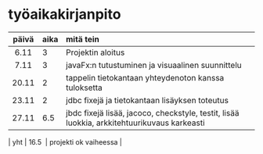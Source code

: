 # työaikakirjanpito

| päivä	| aika| mitä tein	|
| :---: | :---| :----|
| 6.11  | 3   | Projektin aloitus |
| 7.11  | 3   | javaFx:n tutustuminen ja visuaalinen suunnittelu |
| 20.11 | 2   | tappelin tietokantaan yhteydenoton kanssa tuloksetta |
| 23.11 | 2   | jdbc fixejä ja tietokantaan lisäyksen toteutus |
| 27.11 | 6.5   | jbdc fixejä lisää, jacoco, checkstyle, testit, lisää luokkia, arkkitehtuurikuvaus karkeasti |


| yht   | 16.5  | projekti ok vaiheessa |
